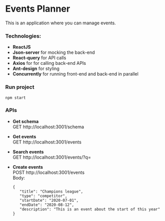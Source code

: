 # Events Planner

This is an application where you can manage events.

### Technologies:

- **ReactJS**
- **Json-server** for mocking the back-end
- **React-query** for API calls
- **Axios** for for calling back-end APIs
- **Ant-design** for styling
- **Concurrently** for running front-end and back-end in parallel

### Run project

```
npm start
```

### APIs

- **Get schema**<br />
  GET http://localhost:3001/schema

- **Get events**<br />
  GET http://localhost:3001/events

- **Search events**<br />
  GET http://localhost:3001/events/?q=<searchText>

- **Create events**<br />
  POST http://localhost:3001/events<br />
  Body:
  ```
  {
     "title": "Champions league",
     "type": "competitor",
     "startDate": "2020-07-01",
     "endDate": "2020-08-12",
     "description": "This is an event about the start of this year"
  }
  ```
